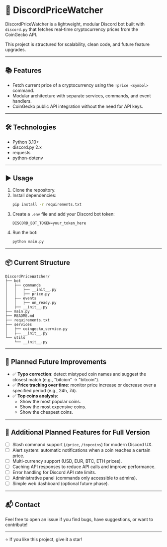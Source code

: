 # 🚀 DiscordPriceWatcher

DiscordPriceWatcher is a lightweight, modular Discord bot built with `discord.py` that fetches real-time cryptocurrency prices from the CoinGecko API.

This project is structured for scalability, clean code, and future feature upgrades.

---

## 📚 Features

- Fetch current price of a cryptocurrency using the `!price <symbol>` command.
- Modular architecture with separate services, commands, and event handlers.
- CoinGecko public API integration without the need for API keys.

---

## 🛠 Technologies

- Python 3.10+
- discord.py 2.x
- requests
- python-dotenv

---

## ▶️ Usage

1. Clone the repository.
2. Install dependencies:
    ```bash
    pip install -r requirements.txt
    ```
3. Create a `.env` file and add your Discord bot token:
    ```plaintext
    DISCORD_BOT_TOKEN=your_token_here
    ```
4. Run the bot:
    ```bash
    python main.py
    ```

---

## 📦 Current Structure

```
DiscordPriceWatcher/
├── bot
│   ├── commands
│   │   ├── __init__.py
│   │   ├── price.py 
│   ├── events
│   │   ├── on_ready.py
│   ├── __init__.py
├── main.py
├── README.md
├── requirements.txt
├── services
│   ├── coingecko_service.py
│   ├── __init__.py
└── utils
    └── __init__.py
```

---

## 🧩 Planned Future Improvements

- ✅ **Typo correction**: detect mistyped coin names and suggest the closest match (e.g., "bitcion" → "bitcoin").
- ✅ **Price tracking over time**: monitor price increase or decrease over a specified period (e.g., 24h, 7d).
- ✅ **Top coins analysis**:
  - Show the most popular coins.
  - Show the most expensive coins.
  - Show the cheapest coins.

---

## 🌟 Additional Planned Features for Full Version

- [ ] Slash command support (`/price`, `/topcoins`) for modern Discord UX.
- [ ] Alert system: automatic notifications when a coin reaches a certain price.
- [ ] Multi-currency support (USD, EUR, BTC, ETH prices).
- [ ] Caching API responses to reduce API calls and improve performance.
- [ ] Error handling for Discord API rate limits.
- [ ] Administrative panel (commands only accessible to admins).
- [ ] Simple web dashboard (optional future phase).

---

## 📬 Contact

Feel free to open an issue if you find bugs, have suggestions, or want to contribute!

---

⭐ If you like this project, give it a star!